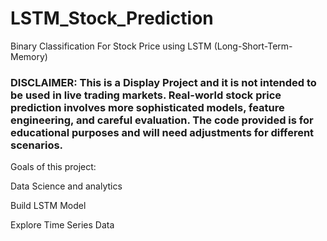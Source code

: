 # LSTM_Stock_Prediction
Binary Classification For Stock Price using LSTM (Long-Short-Term-Memory)

### DISCLAIMER: This is a Display Project and it is not intended to be used in live trading markets. Real-world stock price prediction involves more sophisticated models, feature engineering, and careful evaluation. The code provided is for educational purposes and will need adjustments for different scenarios.

Goals of this project:

Data Science and analytics

Build LSTM Model

Explore Time Series Data
